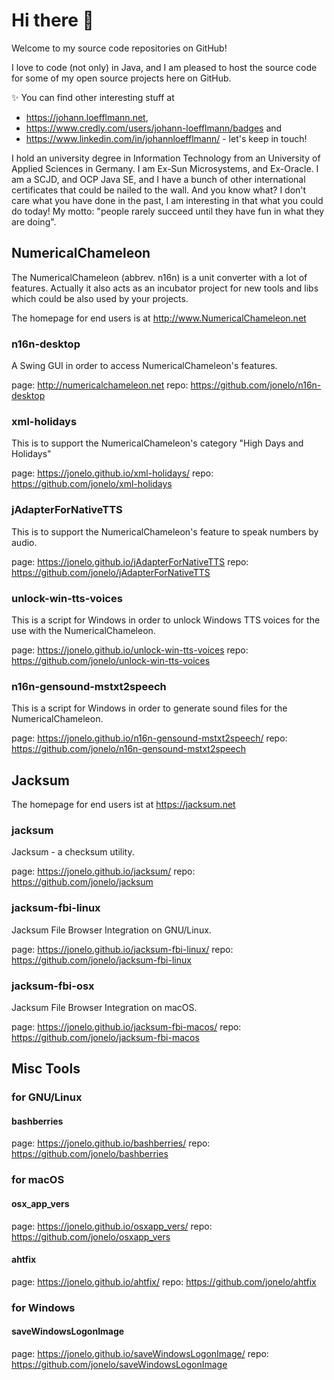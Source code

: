 # Hi there 👋

Welcome to my source code repositories on GitHub!

I love to code (not only) in Java, and I am pleased to host the source code for some of my open source projects here on GitHub.

✨ You can find other interesting stuff at
- https://johann.loefflmann.net,
- https://www.credly.com/users/johann-loefflmann/badges and
- https://www.linkedin.com/in/johannloefflmann/ - let's keep in touch!

I hold an university degree in Information Technology from an University of Applied Sciences in Germany. I am Ex-Sun Microsystems, and Ex-Oracle. I am a SCJD, and OCP Java SE, and I have a bunch of other international certificates that could be nailed to the wall. And you know what? I don't care what you have done in the past, I am interesting in that what you could do today! My motto: "people rarely succeed until they have fun in what they are doing".

## NumericalChameleon

The NumericalChameleon (abbrev. n16n) is a unit converter with a lot of features.
Actually it also acts as an incubator project for new tools and libs which could be also used by your projects.

The homepage for end users is at http://www.NumericalChameleon.net

### n16n-desktop

A Swing GUI in order to access NumericalChameleon's features.

page: http://numericalchameleon.net
repo: https://github.com/jonelo/n16n-desktop

### xml-holidays

This is to support the NumericalChameleon's category "High Days and Holidays"

page: https://jonelo.github.io/xml-holidays/
repo: https://github.com/jonelo/xml-holidays

### jAdapterForNativeTTS

This is to support the NumericalChameleon's feature to speak numbers by audio.

page: https://jonelo.github.io/jAdapterForNativeTTS
repo: https://github.com/jonelo/jAdapterForNativeTTS

### unlock-win-tts-voices

This is a script for Windows in order to unlock Windows TTS voices for the use with the NumericalChameleon.

page: https://jonelo.github.io/unlock-win-tts-voices
repo: https://github.com/jonelo/unlock-win-tts-voices

### n16n-gensound-mstxt2speech

This is a script for Windows in order to generate sound files for the NumericalChameleon.

page: https://jonelo.github.io/n16n-gensound-mstxt2speech/
repo: https://github.com/jonelo/n16n-gensound-mstxt2speech

## Jacksum

The homepage for end users ist at https://jacksum.net

### jacksum

Jacksum - a checksum utility.

page: https://jonelo.github.io/jacksum/
repo: https://github.com/jonelo/jacksum

### jacksum-fbi-linux

Jacksum File Browser Integration on GNU/Linux.

page: https://jonelo.github.io/jacksum-fbi-linux/
repo: https://github.com/jonelo/jacksum-fbi-linux

### jacksum-fbi-osx

Jacksum File Browser Integration on macOS.

page: https://jonelo.github.io/jacksum-fbi-macos/
repo: https://github.com/jonelo/jacksum-fbi-macos


## Misc Tools

### for GNU/Linux

#### bashberries

page: https://jonelo.github.io/bashberries/
repo: https://github.com/jonelo/bashberries

### for macOS

#### osx_app_vers

page: https://jonelo.github.io/osxapp_vers/
repo: https://github.com/jonelo/osxapp_vers

#### ahtfix

page: https://jonelo.github.io/ahtfix/
repo: https://github.com/jonelo/ahtfix

### for Windows

#### saveWindowsLogonImage

page: https://jonelo.github.io/saveWindowsLogonImage/
repo: https://github.com/jonelo/saveWindowsLogonImage

<!--
**jonelo/jonelo** is a ✨ _special_ ✨ repository because its `README.md` (this file) appears on your GitHub profile.

Here are some ideas to get you started:

- 🔭 I’m currently working on ...
- 🌱 I’m currently learning ...
- 👯 I’m looking to collaborate on ...
- 🤔 I’m looking for help with ...
- 💬 Ask me about ...
- 📫 How to reach me: ...
- 😄 Pronouns: ...
- ⚡ Fun fact: ...
-->
